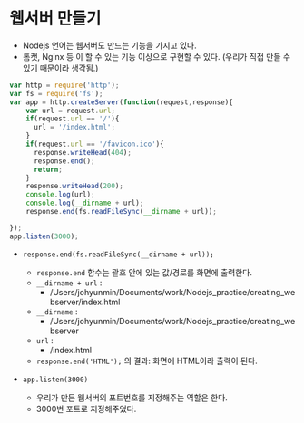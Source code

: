 # 웹서버 만들기

- Nodejs 언어는 웹서버도 만드는 기능을 가지고 있다.
- 톰캣, Nginx 등 이 할 수 있는 기능 이상으로 구현할 수 있다. (우리가 직접 만들 수 있기 때문이라 생각됨.)

```javascript
var http = require('http');
var fs = require('fs');
var app = http.createServer(function(request,response){
    var url = request.url;
    if(request.url == '/'){
      url = '/index.html';
    }
    if(request.url == '/favicon.ico'){
      response.writeHead(404);
      response.end();
      return;
    }
    response.writeHead(200);
    console.log(url);
    console.log(__dirname + url);
    response.end(fs.readFileSync(__dirname + url));

});
app.listen(3000);
```



- `response.end(fs.readFileSync(__dirname + url));`
  - `response.end` 함수는 괄호 안에 있는 값/경로를 화면에 출력한다.
  - `__dirname + url` :
    - /Users/johyunmin/Documents/work/Nodejs_practice/creating_webserver/index.html
  - `__dirname` : 
    - /Users/johyunmin/Documents/work/Nodejs_practice/creating_webserver
  - `url` : 
    - /index.html
  - `response.end('HTML');` 의 결과: 화면에 HTML이라 출력이 된다.



- `app.listen(3000)`
  - 우리가 만든 웹서버의 포트번호를 지정해주는 역할은 한다.
  - 3000번 포트로 지정해주었다.

